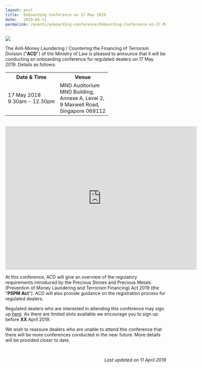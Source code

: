 ```yaml
---
layout: post
title:  Onboarding Conference on 17 May 2019
date:   2019-04-11
permalink: /events/onboarding-conference/Onboarding-Conference-on-17-May-2019/
---
```


<a href="/images/17MayFlyer.pdf"><img src="/images/17MayFlyer.png"></a><br>

The Anti-Money Laundering / Countering the Financing of Terrorism Division ("**ACD**") of the Ministry of Law is pleased to announce that it will be conducting an onboarding conference for regulated dealers on 17 May 2019. Details as follows:

<table>
  <tr>
    <th>Date &amp; Time</th>
    <th>Venue</th>
  </tr>
  <tr>
    <td>17 May 2018<br>9.30am - 12.30pm</td>
    <td>MND Auditorium<br>MND Building,<br>Annexe A, Level 2,<br>9 Maxwell Road,<br>Singapore 069112<br></td>
  </tr>
</table>
<br>
<iframe src="https://www.google.com/maps/embed?pb=!1m18!1m12!1m3!1d498.6028709057247!2d103.84574068485162!3d1.2798488584582661!2m3!1f0!2f0!3f0!3m2!1i1024!2i768!4f13.1!3m3!1m2!1s0x31da190d5f119e03%3A0x4ad0b8c6e1b37b17!2sMND+Building+Annex+A!5e0!3m2!1sen!2ssg!4v1554963178354!5m2!1sen!2ssg" width="600" height="450" frameborder="0" style="border:0" allowfullscreen></iframe>

At this conference, ACD will give an overview of the regulatory requirements introduced by the Precious Stones and Precious Metals (Prevention of Money Laundering and Terrorism Financing) Act 2019 (the "**PSPM Act**"). ACD will also provide guidance on the registration process for regulated dealers.

Regulated dealers who are interested in attending this conference may sign up [here](https://form.gov.sg/#!/5c8b0e499d3b750017f39bbd). As there are limited slots available  we encourage you to sign up before **XX** April 2019. 

We wish to reassure dealers who are unable to attend this conference that there will be more conferences conducted in the near future. More details will be provided closer to date.

<br>

<p align = "right"><i>Last updated on 11 April 2019</i></p>
